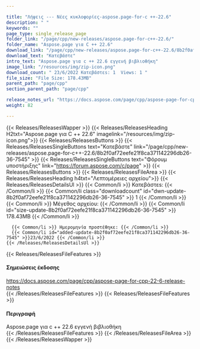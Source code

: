```yaml
---

title: "Λήψεις --- Νέες κυκλοφορίες-aspose.page-for-c ++-22.6"
description: " "
keywords: ""
page_type: single_release_page
folder_link: "/page/cpp/new-releases/aspose.page-for-c++-22.6/"
folder_name: "Aspose.page για C ++ 22.6"
download_link: "/page/cpp/new-releases/aspose.page-for-c++-22.6/8b2f0af72eefe21f8ca371142296db26-36-7545"
download_text: "Κατεβάστε"
intro_text: "Aspose.page για c ++ 22.6 εγγενή βιβλιοθήκη"
image_link: "/resources/img/zip-icon.png"
download_count: " 23/6/2022 Κατεβάστεs: 1  Views: 1 "
file_size: "File Size: 178.43MB"
parent_path: "page/cpp"
section_parent_path: "page/cpp"

release_notes_url: "https://docs.aspose.com/page/cpp/aspose-page-for-cpp-22-6-release-notes"
weight: 82

---
```


{{< Releases/ReleasesWapper >}}
  {{< Releases/ReleasesHeading H2txt="Aspose.page για C ++ 22.6" imagelink="/resources/img/zip-icon.png">}}
  {{< Releases/ReleasesButtons >}}
    {{< Releases/ReleasesSingleButtons text="Κατεβάστε" link="/page/cpp/new-releases/aspose.page-for-c++-22.6/8b2f0af72eefe21f8ca371142296db26-36-7545" >}}
    {{< Releases/ReleasesSingleButtons text="Φόρουμ υποστήριξης" link="https://forum.aspose.com/c/page" >}}
  {{< Releases/ReleasesButtons >}}
  {{< Releases/ReleasesFileArea >}}
    {{< Releases/ReleasesHeading h4txt="Λεπτομέρειες αρχείου">}}
    {{< Releases/ReleasesDetailsUl >}}
      {{< Common/li >}} Κατεβάστεs: {{< /Common/li >}}
      {{< Common/li class="downloadcount" id="dwn-update-8b2f0af72eefe21f8ca371142296db26-36-7545" >}} 1 {{< /Common/li >}}
      {{< Common/li >}} Μέγεθος αρχείου: {{< /Common/li >}}
      {{< Common/li id="size-update-8b2f0af72eefe21f8ca371142296db26-36-7545" >}} 178.43MB {{< /Common/li >}}

      {{< Common/li >}} Ημερομηνία προστέθηκε: {{< /Common/li >}}
      {{< Common/li id="added-update-8b2f0af72eefe21f8ca371142296db26-36-7545" >}}23/6/2022 {{< /Common/li >}}
    {{< /Releases/ReleasesDetailsUl >}}

  {{< Releases/ReleasesFileFeatures >}}
      <h4>Σημειώσεις έκδοσης</h4><div><a href='https://docs.aspose.com/page/cpp/aspose-page-for-cpp-22-6-release-notes'>https://docs.aspose.com/page/cpp/aspose-page-for-cpp-22-6-release-notes</a></div>
  {{< /Releases/ReleasesFileFeatures >}}
  {{< Releases/ReleasesFileFeatures >}}
      <h4>Περιγραφή</h4><div class="HTMLDescription">Aspose.page για c ++ 22.6 εγγενή βιβλιοθήκη</div>
  {{< /Releases/ReleasesFileFeatures >}}
 {{< /Releases/ReleasesFileArea >}}
{{< /Releases/ReleasesWapper >}}


